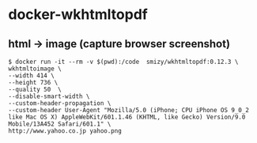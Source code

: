 # docker-wkhtmltopdf

## html -> image (capture browser screenshot)

```
$ docker run -it --rm -v $(pwd):/code  smizy/wkhtmltopdf:0.12.3 \
wkhtmltoimage \
--width 414 \
--height 736 \
--quality 50  \
--disable-smart-width \
--custom-header-propagation \
--custom-header User-Agent "Mozilla/5.0 (iPhone; CPU iPhone OS 9_0_2 like Mac OS X) AppleWebKit/601.1.46 (KHTML, like Gecko) Version/9.0 Mobile/13A452 Safari/601.1" \
http://www.yahoo.co.jp yahoo.png
```
